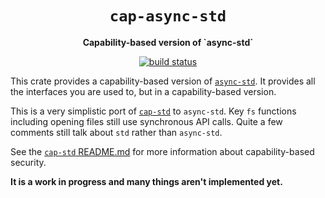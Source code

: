 <div align="center">
  <h1><code>cap-async-std</code></h1>

  <p>
    <strong>Capability-based version of `async-std`</strong>
  </p>

  <p>
    <a href="https://github.com/sunfishcode/cap-async-std/actions?query=workflow%3ACI"><img src="https://github.com/sunfishcode/cap-async-std/workflows/CI/badge.svg" alt="build status" /></a>
  </p>
</div>

This crate provides a capability-based version of [`async-std`]. It provides all the
interfaces you are used to, but in a capability-based version.

This is a very simplistic port of [`cap-std`] to `async-std`. Key `fs` functions
including opening files still use synchronous API calls. Quite a few comments still
talk about `std` rather than `async-std`.

See the [`cap-std` README.md] for more information about capability-based security.

[`async-std`]: https://docs.rs/async_std/
[`cap-std`]: https://docs.rs/cap_std/
[`cap-std` README.md]: https://github.com/sunfishcode/cap-std/blob/main/README.md

**It is a work in progress and many things aren't implemented yet.**
